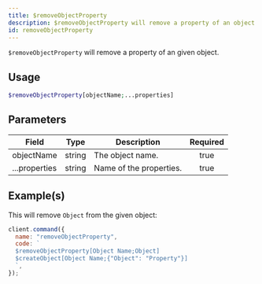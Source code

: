 ```yaml
---
title: $removeObjectProperty
description: $removeObjectProperty will remove a property of an object.
id: removeObjectProperty
---
```


`$removeObjectProperty` will remove a property of an given object.

## Usage

```php
$removeObjectProperty[objectName;...properties]
```

## Parameters

| Field         | Type   | Description             | Required |
| ------------- | ------ | ----------------------- | :------: |
| objectName    | string | The object name.        |   true   |
| ...properties | string | Name of the properties. |   true   |

## Example(s)

This will remove `Object` from the given object:

```javascript
client.command({
  name: "removeObjectProperty",
  code: `
  $removeObjectProperty[Object Name;Object]
  $createObject[Object Name;{"Object": "Property"}]
  `,
});
```

